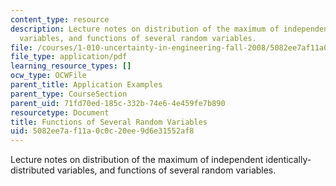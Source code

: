 ```yaml
---
content_type: resource
description: Lecture notes on distribution of the maximum of independent identically-distributed
  variables, and functions of several random variables.
file: /courses/1-010-uncertainty-in-engineering-fall-2008/5082ee7af11a0c0c20ee9d6e31552af8_app_11.pdf
file_type: application/pdf
learning_resource_types: []
ocw_type: OCWFile
parent_title: Application Examples
parent_type: CourseSection
parent_uid: 71fd70ed-185c-332b-74e6-4e459fe7b890
resourcetype: Document
title: Functions of Several Random Variables
uid: 5082ee7a-f11a-0c0c-20ee-9d6e31552af8
---
```

Lecture notes on distribution of the maximum of independent identically-distributed variables, and functions of several random variables.

